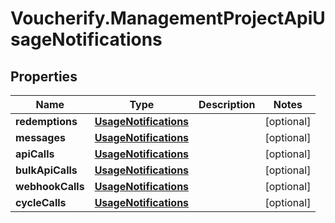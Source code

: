 # Voucherify.ManagementProjectApiUsageNotifications

## Properties

Name | Type | Description | Notes
------------ | ------------- | ------------- | -------------
**redemptions** | [**UsageNotifications**](UsageNotifications.md) |  | [optional] 
**messages** | [**UsageNotifications**](UsageNotifications.md) |  | [optional] 
**apiCalls** | [**UsageNotifications**](UsageNotifications.md) |  | [optional] 
**bulkApiCalls** | [**UsageNotifications**](UsageNotifications.md) |  | [optional] 
**webhookCalls** | [**UsageNotifications**](UsageNotifications.md) |  | [optional] 
**cycleCalls** | [**UsageNotifications**](UsageNotifications.md) |  | [optional] 


